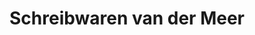---
title: "Schreibwaren van der Meer"
url: /grevenbroich/schreibwaren-van-der-meer/
shop: Schreibwaren
---